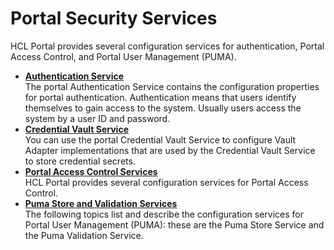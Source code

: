 # Portal Security Services

HCL Portal provides several configuration services for authentication, Portal Access Control, and Portal User Management \(PUMA\).

-   **[Authentication Service](../admin-system/srvcfgref_secy_auth.md)**  
The portal Authentication Service contains the configuration properties for portal authentication. Authentication means that users identify themselves to gain access to the system. Usually users access the system by a user ID and password.
-   **[Credential Vault Service](../admin-system/srvcfgref_cred_vault.md)**  
You can use the portal Credential Vault Service to configure Vault Adapter implementations that are used by the Credential Vault Service to store credential secrets.
-   **[Portal Access Control Services](../admin-system/srvcfgref_secy_pac.md)**  
HCL Portal provides several configuration services for Portal Access Control.
-   **[Puma Store and Validation Services](../admin-system/srvcfgref_puma.md)**  
The following topics list and describe the configuration services for Portal User Management \(PUMA\): these are the Puma Store Service and the Puma Validation Service.


